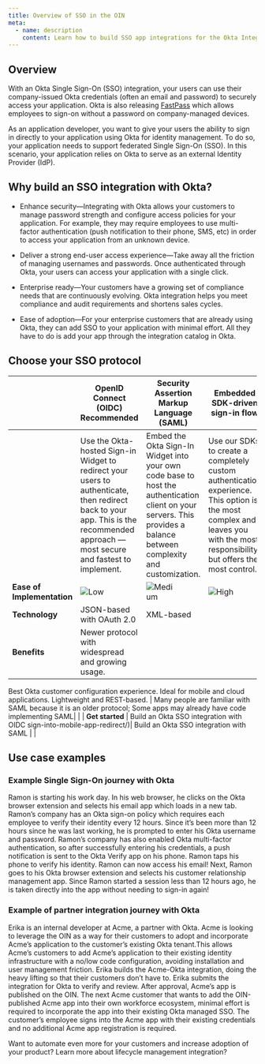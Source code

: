 ```yaml
---
title: Overview of SSO in the OIN
meta:
  - name: description
    content: Learn how to build SSO app integrations for the Okta Integration Network.
---
```


## Overview

With an Okta Single Sign-On (SSO) integration, your users can use their company-issued Okta credentials (often an email and password) to securely access your application. Okta is also releasing [FastPass](https://www.okta.com/fastpass/) which allows employees to sign-on without a password on company-managed devices.


As an application developer, you want to give your users the ability to sign in directly to your application using Okta for identity management. To do so, your application needs to support federated Single Sign-On (SSO). In this scenario, your application relies on Okta to serve as an external Identity Provider (IdP).

## Why build an SSO integration with Okta?

* Enhance security&mdash;Integrating with Okta allows your customers to manage password strength and configure access policies for your application. For example, they may require employees to use multi-factor authentication (push notification to their phone, SMS, etc) in order to access your application from an unknown device.

* Deliver a strong end-user access experience&mdash;Take away all the friction of managing usernames and passwords. Once authenticated through Okta, your users can access your application with a single click.

* Enterprise ready&mdash;Your customers have a growing set of compliance needs that are continuously evolving. Okta integration helps you meet compliance and audit requirements and shortens sales cycles.

* Ease of adoption&mdash;For your enterprise customers that are already using Okta, they can add SSO to your application with minimal effort. All they have to do is add your app through the integration catalog in Okta.

## Choose your SSO protocol

| &nbsp; | OpenID Connect (OIDC) Recommended | Security Assertion Markup Language (SAML) | Embedded SDK-driven sign-in flow|
| ------ | -------------------------- | ----------------------- | ------------------------- |
| &nbsp; | Use the Okta-hosted Sign-in Widget to redirect your users to authenticate, then redirect back to your app. This is the recommended approach &mdash; most secure and fastest to implement. | Embed the Okta Sign-In Widget into your own code base to host the authentication client on your servers. This provides a balance between complexity and customization. | Use our SDKs to create a completely custom authentication experience. This option is the most complex and leaves you with the most responsibility, but offers the most control. |
| **Ease of Implementation** | <span style="width: 50%;display:block">![Low](/img/ratings/low.png)</span> | <span style="width: 50%;display:block">![Medium](/img/ratings/medium.png)</span> | <span style="width: 50%;display:block">![High](/img/ratings/high.png)</span> |
| **Technology** | JSON-based with OAuth 2.0 | XML-based |  |
| **Benefits** | Newer protocol with widespread and growing usage.
Best Okta customer configuration experience.
Ideal for mobile and cloud applications.
Lightweight and REST-based. | Many people are familiar with SAML because it is an older protocol; Some apps may already have code implementing SAML| |
| **Get started** | Build an Okta SSO integration with OIDC
sign-into-mobile-app-redirect/)| Build an Okta SSO integration with SAML | |

## Use case examples

### Example Single Sign-On journey with Okta

Ramon is starting his work day. In his web browser, he clicks on the Okta browser extension and selects his email app which loads in a new tab.
Ramon’s company has an Okta sign-on policy which requires each employee to verify their identity every 12 hours. Since it’s been more than 12 hours since he was last working, he is prompted to enter his Okta username and password. 
Ramon’s company has also enabled Okta multi-factor authentication, so after successfully entering his credentials, a push notification is sent to the Okta Verify app on his phone. Ramon taps his phone to verify his identity. Ramon can now access his email!
Next, Ramon goes to his Okta browser extension and selects his customer relationship management app. Since Ramon started a session less than 12 hours ago, he  is taken directly into the app without needing to sign-in again!

### Example of partner integration journey with Okta

Erika is an internal developer at Acme, a partner with Okta. Acme is looking to leverage the OIN as a way for their customers to adopt and incorporate Acme’s application to the customer’s existing Okta tenant.This allows Acme’s customers to add Acme’s application to their existing identity infrastructure with a no/low code configuration, avoiding installation and user management friction.
Erika builds the Acme-Okta integration, doing the heavy lifting so that their customers don’t have to.
Erika submits the integration for Okta to verify and review.
After approval, Acme’s app is published on the OIN.
The next Acme customer that wants to add the OIN-published Acme app into their own workforce ecosystem, minimal effort is required to incorporate the app into their existing Okta managed SSO. The customer’s employee signs into the Acme app with their existing credentials and no additional Acme app registration is required.

Want to automate even more for your customers and increase adoption of your product? Learn more about lifecycle management integration?
